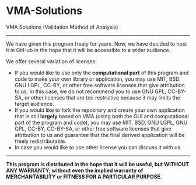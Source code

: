 # VMA-Solutions
VMA Solutions (Validation Method of Analysis)

---


We have given this program freely for years. Now, we have decided to host it in GitHub in the hope that it will be accessible to a wider audience.


We offer several variation of licenses:

* If you would like to use only the **computational part** of this program and code to make your own library or application, you may use MIT, BSD, GNU LGPL, CC-BY, or other free software licenses that give attribution to us. In this case, we do not recommend you to use GNU GPL, CC-BY-SA, or other licenses that are too restrictive because it may limits the target audience.
* If you would like to fork the repository and create your own application that is still **largely** based on VMA (using both the GUI and computational part of the program and code), you may use MIT, BSD, GNU LGPL, GNU GPL, CC-BY, CC-BY-SA, or other free software licenses that give attribution to us and guarantee that the final derived application will be freely redistributable.
* In case you would like to use other license you can discuss it with us.


---


**This program is distributed in the hope that it will be useful, but WITHOUT ANY WARRANTY; without even the implied warranty of
MERCHANTABILITY or FITNESS FOR A PARTICULAR PURPOSE.**

